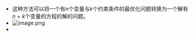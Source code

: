 - 这种方法可以将一个有*n*个变量与*k*个约束条件的最优化问题转换为一个解有*n* + *k*个变量的方程的解的问题。
- ![image.png](../assets/image_1705283719560_0.png)
-
